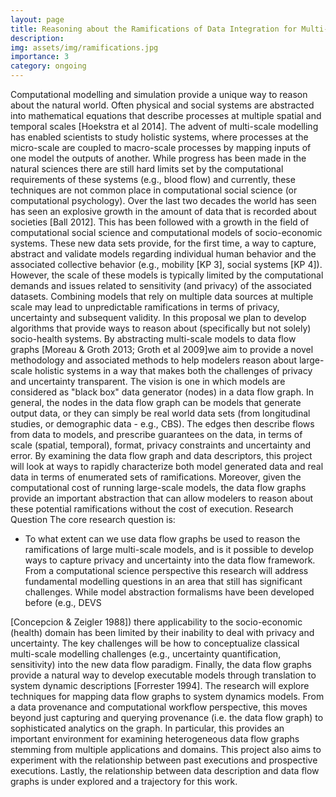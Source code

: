 ```yaml
---
layout: page
title: Reasoning about the Ramifications of Data Integration for Multi-scale Modeling
description: 
img: assets/img/ramifications.jpg
importance: 3
category: ongoing
---
```


Computational modelling and simulation provide a unique way to reason about the natural world. Often physical
and social systems are abstracted into mathematical equations that describe processes at multiple spatial and
temporal scales [Hoekstra et al 2014]. The advent of multi-scale modelling has enabled scientists to study holistic systems, where processes at the micro-scale are coupled to macro-scale processes by mapping inputs of one model the outputs of another. While progress has been made in the natural sciences there are still hard limits set by the computational requirements of these systems (e.g., blood flow) and currently, these techniques are not common place in computational social science (or computational psychology).
Over the last two decades the world has seen has seen an explosive growth in the amount of data that is recorded
about societies [Ball 2012]. This has been followed with a growth in the field of computational social science and
computational models of socio-economic systems. These new data sets provide, for the first time, a way to
capture, abstract and validate models regarding individual human behavior and the associated collective behavior
(e.g., mobility [KP 3], social systems [KP 4]). However, the scale of these models is typically limited by the
computational demands and issues related to sensitivity (and privacy) of the associated datasets. Combining
models that rely on multiple data sources at multiple scale may lead to unpredictable ramifications in terms of
privacy, uncertainty and subsequent validity.
In this proposal we plan to develop algorithms that provide ways to reason about (specifically but not solely) socio-health systems. By abstracting multi-scale models to data flow graphs [Moreau &amp; Groth 2013; Groth et al 2009]we aim to provide a novel methodology and associated methods to help modelers reason about large-scale holistic systems in a way that makes both the challenges of privacy and uncertainty transparent. The vision is one in which models are considered as &quot;black box&quot; data generator (nodes) in a data flow graph. In general, the nodes in the data
flow graph can be models that generate output data, or they can simply be real world data sets (from longitudinal
studies, or demographic data - e.g., CBS). The edges then describe flows from data to models, and prescribe
guarantees on the data, in terms of scale (spatial, temporal), format, privacy constraints and uncertainty and error.
By examining the data flow graph and data descriptors, this project will look at ways to rapidly characterize both
model generated data and real data in terms of enumerated sets of ramifications. Moreover, given the
computational cost of running large-scale models, the data flow graphs provide an important abstraction that can
allow modelers to reason about these potential ramifications without the cost of execution.
Research Question
The core research question is:
- To what extent can we use data flow graphs be used to reason the ramifications of large multi-scale
models, and is it possible to develop ways to capture privacy and uncertainty into the data flow
framework.
From a computational science perspective this research will address fundamental modelling questions in an area
that still has significant challenges. While model abstraction formalisms have been developed before (e.g., DEVS

[Concepcion &amp; Zeigler 1988]) there applicability to the socio-economic (health) domain has been limited by their
inability to deal with privacy and uncertainty. The key challenges will be how to conceptualize classical multi-scale
modelling challenges (e.g., uncertainty quantification, sensitivity) into the new data flow paradigm. Finally, the
data flow graphs provide a natural way to develop executable models through translation to system dynamic
descriptions [Forrester 1994]. The research will explore techniques for mapping data flow graphs to system
dynamics models.
From a data provenance and computational workflow perspective, this moves beyond just capturing and querying
provenance (i.e. the data flow graph) to sophisticated analytics on the graph. In particular, this provides an
important environment for examining heterogeneous data flow graphs stemming from multiple applications and
domains. This project also aims to experiment with the relationship between past executions and prospective
executions. Lastly, the relationship between data description and data flow graphs is under explored and a
trajectory for this work.